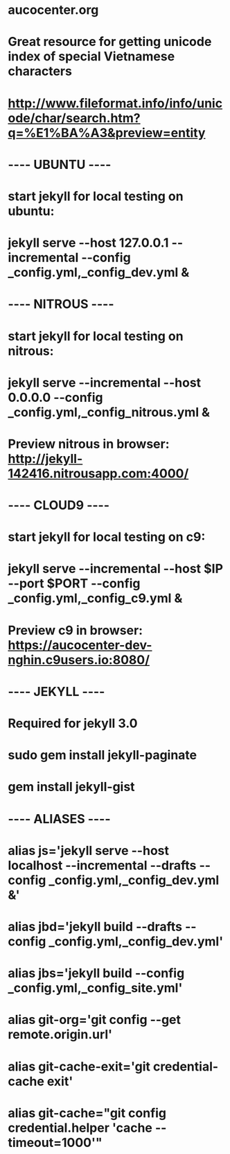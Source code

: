 # aucocenter.org
# Great resource for getting unicode index of special Vietnamese characters
# http://www.fileformat.info/info/unicode/char/search.htm?q=%E1%BA%A3&preview=entity
# ---- UBUNTU ----
# start jekyll for local testing on ubuntu:
# jekyll serve --host 127.0.0.1 --incremental --config _config.yml,_config_dev.yml &
# ---- NITROUS ----
# start jekyll for local testing on nitrous:
# jekyll serve --incremental --host 0.0.0.0 --config _config.yml,_config_nitrous.yml &
# Preview nitrous in browser: http://jekyll-142416.nitrousapp.com:4000/
# ---- CLOUD9 ----
# start jekyll for local testing on c9:
# jekyll serve --incremental --host $IP --port $PORT --config _config.yml,_config_c9.yml &
# Preview c9 in browser: https://aucocenter-dev-nghin.c9users.io:8080/
# ---- JEKYLL ----
# Required for jekyll 3.0
# sudo gem install jekyll-paginate
# gem install jekyll-gist
# ---- ALIASES ----
# alias js='jekyll serve --host localhost --incremental --drafts --config _config.yml,_config_dev.yml &'
# alias jbd='jekyll build --drafts --config _config.yml,_config_dev.yml'
# alias jbs='jekyll build --config _config.yml,_config_site.yml'
# alias git-org='git config --get remote.origin.url'
# alias git-cache-exit='git credential-cache exit'
# alias git-cache="git config credential.helper 'cache --timeout=1000'"
# 
